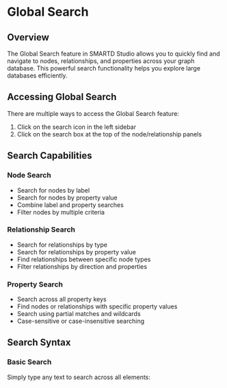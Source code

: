 # Global Search

## Overview

The Global Search feature in SMARTD Studio allows you to quickly find and navigate to nodes, relationships, and properties across your graph database. This powerful search functionality helps you explore large databases efficiently.

## Accessing Global Search

There are multiple ways to access the Global Search feature:

1. Click on the search icon in the left sidebar
2. Click on the search box at the top of the node/relationship panels

## Search Capabilities

### Node Search

- Search for nodes by label
- Search for nodes by property value
- Combine label and property searches
- Filter nodes by multiple criteria

### Relationship Search

- Search for relationships by type
- Search for relationships by property value
- Find relationships between specific node types
- Filter relationships by direction and properties

### Property Search

- Search across all property keys
- Find nodes or relationships with specific property values
- Search using partial matches and wildcards
- Case-sensitive or case-insensitive searching

## Search Syntax

### Basic Search

Simply type any text to search across all elements:
